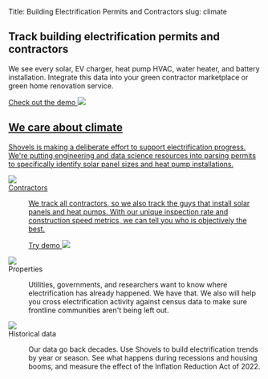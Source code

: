 Title: Building Electrification Permits and Contractors
slug: climate

<!-- hero -->
<section class="hero_container">
    <div class="hero_text-container">
      <h1 class="hero_title">Track building electrification permits and
        contractors</h1>
      <p class="hero_description">We see every solar, EV charger, heat pump HVAC, water heater, and
        battery installation. Integrate this data into your green contractor marketplace or green home renovation
        service.</p>
      <div class="mt-10 mb-20">
        <a href="https://shovels.retool.com/embedded/public/e440a465-a280-44be-aa81-5388b8ac20ff"
          class="px-5 py-2 md:px-10 md:py-4 bg-amber-300 rounded justify-center items-center gap-2.5 inline-flex text-emerald-900 md:text-lg font-medium font-['Scandia'] whitespace-nowrap"
          target="_blank">Check out the demo <img class="inline" src="theme/images/caret-right.svg" </a>
      </div>
    </div>
    <div class="hero_image-container">
      <img class="max-h-[500px]" src="theme/images/climate/hero.svg" alt="">
    </div>
</section>

<!-- elaboration -->
<section class="mx-auto my-24 max-w-7xl px-6">
  <div class="mx-auto max-w-2xl text-center">
    <h2 class="elaboration-title">
      We care about climate</h2>
    <p class="mt-6 text-lg leading-8 text-gray-600">Shovels is making a deliberate effort to support electrification
      progress. We're putting engineering and data science resources into parsing permits to specifically identify
      solar panel sizes and heat pump installations.</p>
  </div>
  <!-- 'table' -->
  <dl class="elaboration_container">
    <div class="elaboration-card">
      <dt class="">
        <div class="mb-6">
          <img src="theme/images/climate/icon_contractors.svg">
        </div>
        <span class="elaboration-card_title">Contractors</span>
      </dt>
      <dd class="elaboration-card_text-container">
        <p class="flex-auto">We track <span class="italic">all</span> contractors, so we also track the guys that
          install solar panels and heat pumps. With our unique inspection rate and construction speed metrics, we
          can tell you who is objectively the best.</p>
        <p class="mt-6">
          <a href="https://shovels.retool.com/embedded/public/e440a465-a280-44be-aa81-5388b8ac20ff"
            class="text-sm font-bold leading-6 text-slate-600" target="_blank">Try demo <img class="inline font-normal ml-1" src="theme/images/caret-right.svg"></a>
        </p>
      </dd>
    </div>
    <div class="elaboration-card">
      <dt class="">
        <div class="mb-6">
          <img src="theme/images/climate/icon_properties.svg">
        </div>
        <span class="elaboration-card_title">Properties</span>
      </dt>
      <dd class="elaboration-card_text-container">
        <p class="flex-auto">Utilities, governments, and researchers want to know where electrification has already
          happened. We have that. We also will help you cross electrification activity against census data to make
          sure frontline communities aren't being left out.</p>
        <!--
        <p class="mt-6">
          <a href="#" class="text-sm font-semibold leading-6 text-slate-600">Learn more <span aria-hidden="true">→</span></a>
        </p>
        -->
      </dd>
    </div>
    <div class="elaboration-card">
      <dt class="">
        <div class="mb-6">
          <img src="theme/images/climate/icon_data.svg">
        </div>
        <span class="elaboration-card_title">Historical data</span>
      </dt>
      <dd class="elaboration-card_text-container">
        <p class="flex-auto">Our data go back decades. Use Shovels to build electrification trends by year or
          season. See what happens during recessions and housing booms, and measure the effect of the Inflation
          Reduction Act of 2022.</p>
        <!--
        <p class="mt-6">
          <a href="#" class="text-sm font-semibold leading-6 text-slate-600">Learn more <span aria-hidden="true">→</span></a>
        </p>
        -->
      </dd>
    </div>
  </dl>
</section>
